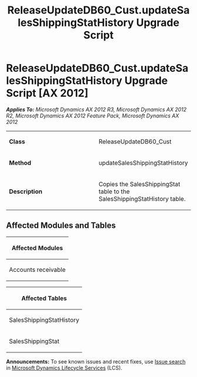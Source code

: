 ﻿---
title: ReleaseUpdateDB60_Cust.updateSalesShippingStatHistory Upgrade Script
TOCTitle: ReleaseUpdateDB60_Cust.updateSalesShippingStatHistory Upgrade Script
ms:assetid: fdea460e-2d23-bbae-e902-5594968b827b
ms:mtpsurl: https://msdn.microsoft.com/en-us/library/JJ720147(v=AX.60)
ms:contentKeyID: 49712452
ms.date: 05/18/2015
mtps_version: v=AX.60
---

# ReleaseUpdateDB60\_Cust.updateSalesShippingStatHistory Upgrade Script [AX 2012]


_**Applies To:** Microsoft Dynamics AX 2012 R3, Microsoft Dynamics AX 2012 R2, Microsoft Dynamics AX 2012 Feature Pack, Microsoft Dynamics AX 2012_

<table>
<colgroup>
<col style="width: 50%" />
<col style="width: 50%" />
</colgroup>
<tbody>
<tr class="odd">
<td><p><strong>Class</strong></p></td>
<td><p>ReleaseUpdateDB60_Cust</p></td>
</tr>
<tr class="even">
<td><p><strong>Method</strong></p></td>
<td><p>updateSalesShippingStatHistory</p></td>
</tr>
<tr class="odd">
<td><p><strong>Description</strong></p></td>
<td><p>Copies the SalesShippingStat table to the SalesShippingStatHistory table.</p></td>
</tr>
</tbody>
</table>


## Affected Modules and Tables

<table>
<colgroup>
<col style="width: 100%" />
</colgroup>
<thead>
<tr class="header">
<th><p>Affected Modules</p></th>
</tr>
</thead>
<tbody>
<tr class="odd">
<td><p>Accounts receivable</p></td>
</tr>
</tbody>
</table>


<table>
<colgroup>
<col style="width: 100%" />
</colgroup>
<thead>
<tr class="header">
<th><p>Affected Tables</p></th>
</tr>
</thead>
<tbody>
<tr class="odd">
<td><p>SalesShippingStatHistory</p></td>
</tr>
<tr class="even">
<td><p>SalesShippingStat</p></td>
</tr>
</tbody>
</table>

  
**Announcements:** To see known issues and recent fixes, use [Issue search](http://go.microsoft.com/fwlink/?linkid=389258) in [Microsoft Dynamics Lifecycle Services](http://go.microsoft.com/fwlink/?linkid=306505) (LCS).

